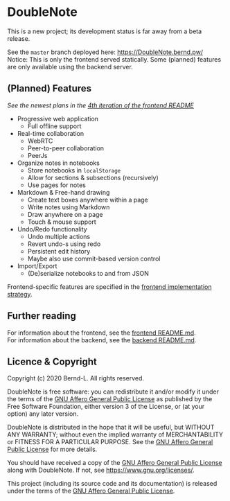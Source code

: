 # DoubleNote

This is a new project; its development status is far away from a beta release.

See the `master` branch deployed here: <https://DoubleNote.bernd.pw/>  
Notice: This is only the frontend served statically. Some (planned) features are only available using the backend server.

## (Planned) Features

_See the newest plans in the [4th iteration of the frontend README](/frontend/README.md#4th-iteration)_

- Progressive web application
  - Full offline support
- Real-time collaboration
  - WebRTC
  - Peer-to-peer collaboration
  - PeerJs
- Organize notes in notebooks
  - Store notebooks in `localStorage`
  - Allow for sections & subsections (recursively)
  - Use pages for notes
- Markdown & Free-hand drawing
  - Create text boxes anywhere within a page
  - Write notes using Markdown
  - Draw anywhere on a page
  - Touch & mouse support
- Undo/Redo functionality
  - Undo multiple actions
  - Revert undo-s using redo
  - Persistent edit history
  - Maybe also use commit-based version control
- Import/Export
  - (De)serialize notebooks to and from JSON

Frontend-specific features are specified in the [frontend implementation strategy](/frontend/README.md#implementation-strategy).

## Further reading

For information about the frontend, see the [frontend README.md](/frontend/README.md).  
For information about the backend, see the [backend README.md](/backend/README.md).

## Licence & Copyright

Copyright (c) 2020 Bernd-L. All rights reserved.

DoubleNote is free software: you can redistribute it and/or modify it under the terms of the [GNU Affero General Public License](/LICENSE.md) as published by the Free Software Foundation, either version 3 of the License, or (at your option) any later version.

DoubleNote is distributed in the hope that it will be useful, but WITHOUT ANY WARRANTY; without even the implied warranty of MERCHANTABILITY or FITNESS FOR A PARTICULAR PURPOSE. See the [GNU Affero General Public License](/LICENSE.md) for more details.

You should have received a copy of the [GNU Affero General Public License](/LICENSE.md) along with DoubleNote. If not, see <https://www.gnu.org/licenses/>.

This project (including its source code and its documentation) is released under the terms of the [GNU Affero General Public License](/LICENSE.md).
